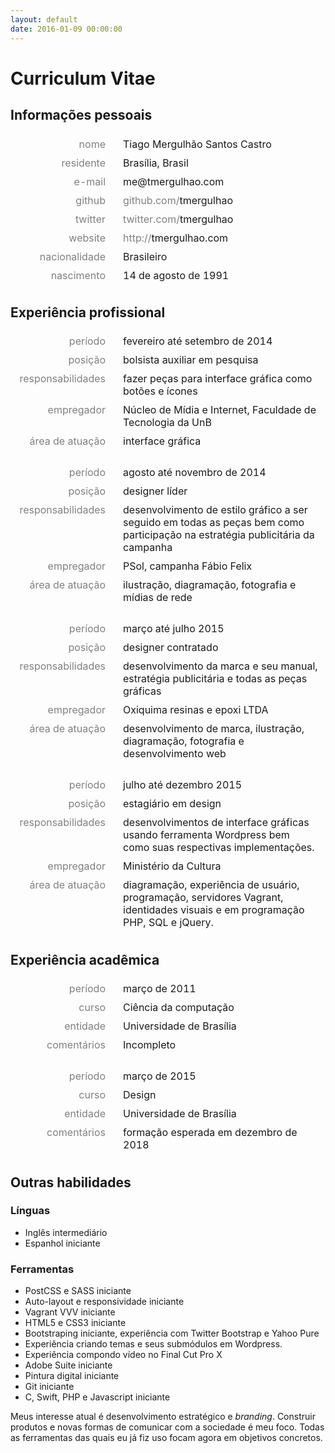 ```yaml
---
layout: default
date: 2016-01-09 00:00:00
---
```


# Curriculum Vitae

## Informações pessoais

<style>
table tr {
  border: solid transparent 4px;
}
table tr td {
	vertical-align: top;
}
table tr td:first-child {
	text-transform: lowercase;
	width: 140px;
	text-align: right;
	padding-right: 20px;
	height: 25px;
}
table tr td:first-child, table tr td span {
	color: gray;
}
</style>


<table>
	<tr><td>Nome</td><td>Tiago Mergulhão Santos Castro</td></tr>
	<tr><td>Residente</td><td>Brasília, Brasil</td></tr>
	<tr><td>e-mail</td><td>me@tmergulhao.com</td></tr>
	<tr class="hidden"><td>GitHub</td><td><span>github.com/</span>tmergulhao</td></tr>
	<tr class="hidden"><td>Twitter</td><td><span>twitter.com/</span>tmergulhao</td></tr>
	<tr class="hidden"><td>website</td><td><span>http://</span>tmergulhao.com</td></tr>
	<tr><td>Nacionalidade</td><td>Brasileiro</td></tr>
	<tr><td>Nascimento</td><td>14 de agosto de 1991</td></tr>
</table>

## Experiência profissional

<table>
	<tr><td>Período</td><td>fevereiro até setembro de 2014</td></tr>
	<tr><td>Posição</td><td>bolsista auxiliar em pesquisa</td></tr>
	<tr><td>Responsabilidades</td><td>fazer peças para interface gráfica como botões e ícones</td></tr>
	<tr><td>Empregador</td><td>Núcleo de Mídia e Internet, Faculdade de Tecnologia da UnB</td></tr>
	<tr><td>Área de atuação</td><td>interface gráfica</td></tr>
</table>

<table>
	<tr><td>Período</td><td>agosto até novembro de 2014</td></tr>
	<tr><td>Posição</td><td>designer líder</td></tr>
	<tr><td>Responsabilidades</td><td>desenvolvimento de estilo gráfico a ser seguido em todas as peças bem como participação na estratégia publicitária da campanha</td></tr>
	<tr><td>Empregador</td><td>PSol, campanha Fábio Felix</td></tr>
	<tr><td>Área de atuação</td><td>ilustração, diagramação, fotografia e mídias de rede</td></tr>
</table>

<table>
	<tr><td>Período</td><td>março até julho 2015</td></tr>
	<tr><td>Posição</td><td>designer contratado</td></tr>
	<tr><td>Responsabilidades</td><td>desenvolvimento da marca e seu manual, estratégia publicitária e todas as peças gráficas</td></tr>
	<tr><td>Empregador</td><td>Oxiquima resinas e epoxi LTDA</td></tr>
	<tr><td>Área de atuação</td><td>desenvolvimento de marca, ilustração, diagramação, fotografia e desenvolvimento web</td></tr>
</table>

<table>
	<tr><td>Período</td><td>julho até dezembro 2015</td></tr>
	<tr><td>Posição</td><td>estagiário em design</td></tr>
	<tr><td>Responsabilidades</td><td>desenvolvimentos de interface gráficas usando ferramenta Wordpress bem como suas respectivas implementações.</td></tr>
	<tr><td>Empregador</td><td>Ministério da Cultura</td></tr>
	<tr><td>Área de atuação</td><td>diagramação, experiência de usuário, programação, servidores Vagrant, identidades visuais e em programação PHP, SQL e jQuery.</td></tr>
</table>

## Experiência acadêmica

<table>
	<tr><td>Período</td><td>março de 2011</td></tr>
	<tr><td>Curso</td><td>Ciência da computação</td></tr>
	<tr><td>Entidade</td><td>Universidade de Brasília</td></tr>
	<tr><td>Comentários</td><td>Incompleto</td></tr>
</table>

<table>
	<tr><td>Período</td><td>março de 2015</td></tr>
	<tr><td>Curso</td><td>Design</td></tr>
	<tr><td>Entidade</td><td>Universidade de Brasília</td></tr>
	<tr><td>Comentários</td><td>formação esperada em dezembro de 2018</td></tr>
</table>

## Outras habilidades

### Línguas

- Inglês intermediário
- Espanhol iniciante

### Ferramentas

- PostCSS e SASS iniciante
- Auto-layout e responsividade iniciante
- Vagrant VVV iniciante
- HTML5 e CSS3 iniciante
- Bootstraping iniciante, experiência com Twitter Bootstrap e Yahoo Pure
- Experiência criando temas e seus submódulos em Wordpress.
- Experiência compondo vídeo no Final Cut Pro X
- Adobe Suite iniciante
- Pintura digital iniciante
- Git iniciante
- C, Swift, PHP e Javascript iniciante

Meus interesse atual é desenvolvimento estratégico e *branding*.
Construir produtos e novas formas de comunicar com a sociedade é meu foco.
Todas as ferramentas das quais eu já fiz uso focam agora em objetivos concretos.
